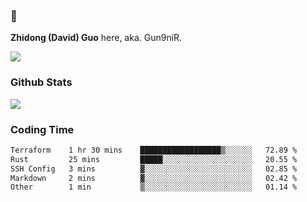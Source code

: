 ### 👋 

**Zhidong (David) Guo** here, aka. Gun9niR.

![](https://komarev.com/ghpvc/?username=Gun9niR&label=Total+Views)

### Github Stats

<img src="https://github-readme-stats.vercel.app/api?username=Gun9niR&count_private=true&show_icons=true&theme=vue-dark&hide_title=true">

### Coding Time

<!--START_SECTION:waka-->

```txt
Terraform    1 hr 30 mins    ██████████████████▒░░░░░░   72.89 %
Rust         25 mins         █████░░░░░░░░░░░░░░░░░░░░   20.55 %
SSH Config   3 mins          ▓░░░░░░░░░░░░░░░░░░░░░░░░   02.85 %
Markdown     2 mins          ▓░░░░░░░░░░░░░░░░░░░░░░░░   02.42 %
Other        1 min           ▒░░░░░░░░░░░░░░░░░░░░░░░░   01.14 %
```

<!--END_SECTION:waka-->
